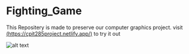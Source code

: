 # Fighting_Game
This Repositery is made to preserve our computer graphics project.
visit [(https://cpit285project.netlify.app/)](https://cpit285project.netlify.app/) to try it out

![alt text](https://github.com/FaisalBalamash/Fighting-Game-/blob/main/image.png?raw=true)

